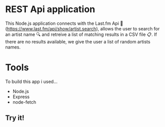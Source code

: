 # REST Api application

This Node.js application connects with the Last.fm Api :guitar: (https://www.last.fm/api/show/artist.search), allows the user to search for an artist name :mag: and retreive a list of matching results in a CSV file :clipboard:. If there are no results available, we give the user a list of random artists names.

# Tools

To build this app i used...

- Node.js
- Express
- node-fetch

## Try it!

